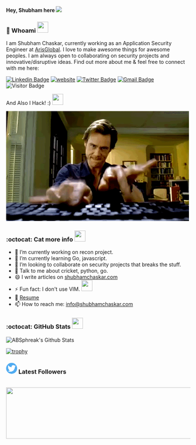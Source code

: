 #### Hey, Shubham here <img src="https://github.com/TheDudeThatCode/TheDudeThatCode/blob/master/Assets/Hi.gif" width="29px">


### 🤵 Whoami  <img src="https://cultofthepartyparrot.com/parrots/hd/dealwithitnowparrot.gif" width="30" height="30"/>

I am Shubham Chaskar, currently working as an Application Security Engineer at [ArisGlobal](https://www.arisglobal.com). I love to make awesome things for awesome peoples. I am always open to collaborating on security projects and innovative/disruptive ideas. Find out more about me & feel free to connect with me here:

[![Linkedin Badge](https://img.shields.io/badge/shubhamchaskar-blue?style=flat-square&logo=Linkedin&logoColor=white&link=https://www.linkedin.com/in/shubham-chaskar)](https://www.linkedin.com/in/shubham-chaskar)
[![website](https://img.shields.io/badge/shubhamchaskar.com-46a2f1.svg?&style=flat-square&logo=Google-Chrome&logoColor=white&link=https://shubhamchaskar.com)](https://shubhamchaskar.com/)
[![Twitter Badge](https://img.shields.io/badge/shubhamchaskar-blue?style=flat-square&logo=twitter&logoColor=white&link=https://twitter.com/chaskar_shubham)](https://twitter.com/chaskar_shubham)
[![Gmail Badge](https://img.shields.io/badge/info@shubhamchaskar.com-c14437?style=flat-square&logo=Gmail&logoColor=white&link=mailto:info@shubhamchaskar.com)](mailto:info@shubhamchaskar.com)
![Visitor Badge](https://visitor-badge.laobi.icu/badge?page_id=unstabl3.unstabl3)

And Also I Hack! :)    <img src="https://cultofthepartyparrot.com/parrots/hd/evilparrot.gif" width="30" height="30"/>


![hacking](https://raw.githubusercontent.com/unstabl3/unstabl3/main/pzw4C8l.gif)

### :octocat: Cat more info  <img src="https://cultofthepartyparrot.com/parrots/hd/vikingparrot.gif" width="30" height="30"/>

- 🔭 I’m currently working on recon project.
- 🌱 I’m currently learning Go, javascript.
- 👯 I’m looking to collaborate on security projects that breaks the stuff.
- 💬 Talk to me about cricket, python, go.
- 😄 I write articles on <a href="https://shubhamchaskar.com">shubhamchaskar.com</a>
- ⚡ Fun fact: I don't use VIM. <img src="https://cultofthepartyparrot.com/parrots/hd/jediparrot.gif" width="30" height="30"/>
- 📝 [Resume](https://shubhamchaskar.com/resume/)
- 📫 How to reach me: info@shubhamchaskar.com

### :octocat: GitHub Stats <img src="https://cultofthepartyparrot.com/parrots/hd/githubparrot.gif" width="30" height="30"/>

<img align="center" src="https://github-readme-stats.vercel.app/api?username=unstabl3&include_all_commits=true&count_private=true&show_icons=true&line_height=20&title_color=7A7ADB&icon_color=2234AE&text_color=D3D3D3&bg_color=0,000000,130F40" alt="ABSphreak's Github Stats">

[![trophy](https://github-profile-trophy.vercel.app/?username=unstabl3&theme=onedark)](https://github.com/ryo-ma/github-profile-trophy)

### <img height="30" style="border-radius:50%" src="https://github.com/unstabl3/unstabl3/blob/main/icon/twitter.png?raw=true"> Latest Followers

<div align="center">
	<br>
	<a href="https://raw.githubusercontent.com/unstabl3/unstabl3/main/follower.svg">
		<img src="follower.svg" width="854" height="140">
	</a>
</div>
